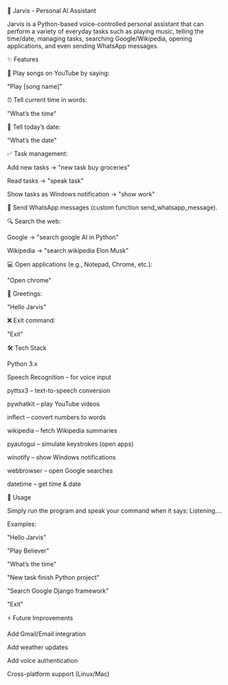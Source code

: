 🤖 Jarvis - Personal AI Assistant

Jarvis is a Python-based voice-controlled personal assistant that can perform a variety of everyday tasks such as playing music, telling the time/date, managing tasks, searching Google/Wikipedia, opening applications, and even sending WhatsApp messages.

✨ Features

🎵 Play songs on YouTube by saying:

"Play [song name]"

⏰ Tell current time in words:

"What’s the time"

📅 Tell today’s date:

"What’s the date"

✅ Task management:

Add new tasks → "new task buy groceries"

Read tasks → "speak task"

Show tasks as Windows notification → "show work"

📩 Send WhatsApp messages (custom function send_whatsapp_message).

🔍 Search the web:

Google → "search google AI in Python"

Wikipedia → "search wikipedia Elon Musk"

💻 Open applications (e.g., Notepad, Chrome, etc.):

"Open chrome"

👋 Greetings:

"Hello Jarvis"

❌ Exit command:

"Exit"

🛠️ Tech Stack

Python 3.x

Speech Recognition – for voice input

pyttsx3 – text-to-speech conversion

pywhatkit – play YouTube videos

inflect – convert numbers to words

wikipedia – fetch Wikipedia summaries

pyautogui – simulate keystrokes (open apps)

winotify – show Windows notifications

webbrowser – open Google searches

datetime – get time & date

🎤 Usage

Simply run the program and speak your command when it says:
Listening....

Examples:

"Hello Jarvis"

"Play Believer"

"What’s the time"

"New task finish Python project"

"Search Google Django framework"

"Exit"

⚡ Future Improvements

Add Gmail/Email integration

Add weather updates

Add voice authentication

Cross-platform support (Linux/Mac)
